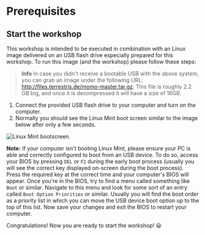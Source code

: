 # Prerequisites

## Start the workshop

This workshop is intended to be executed in combination with an Linux image
delivered on an USB flash drive especially prepared for this workshop. To run
this image (and the workshop) please follow these steps:

> **Info** In case you didn't receive a bootable USB with the above system, you can grab an image under the following URL: http://files.terrestris.de/momo-master.tar.gz. This file is roughly 2.2 GB big, and once it is decompressed it will have a size of 16GB.

1. Connect the provided USB flash drive to your computer and turn on the computer.
2. Normally you should see the Linux Mint boot screen similar to the image below
   after only a few seconds.

![Linux Mint bootscreen.](assets/boot_screen.png)

**Note:** If your computer isn't booting Linux Mint, please ensure your PC is
able and correctly configured to boot from an USB device. To do so, access your
BIOS by pressing `DEL` or `F2` during the early boot process (usually you will
see the correct key displayed on-screen during the boot process). Press the
required key at the correct time and your computer's BIOS will appear. Once
you're in the BIOS, try to find a menu called something like `Boot` or similar.
Navigate to this menu and look for some sort of an entry called
`Boot Option Priorities` or similar. Usually you will find the boot order as a
priority list in which you can move the USB device boot option up to the top of
this list. Now save your changes and exit the BIOS to restart your computer.



Congratulations! Now you are ready to start the workshop! :smiley:
